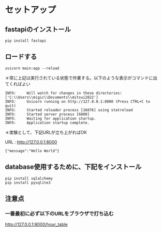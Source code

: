 # セットアップ

## fastapiのインストール
```
pip install fastapi
```

## ロードする

```
uvicorn main:app --reload
```

＊常に上記は実行されている状態で作業する。以下のような表示がコマンドに出てくればよい

```
INFO:     Will watch for changes in these directories: ['C:\\Users\\migic\\Documents\\mitsui2022']
INFO:     Uvicorn running on http://127.0.0.1:8000 (Press CTRL+C to quit)
INFO:     Started reloader process [16076] using statreload
INFO:     Started server process [6800]
INFO:     Waiting for application startup.
INFO:     Application startup complete.
```

＊実験として、下記URLが立ち上がればOK

URL : http://127.0.0.1:8000

```
{"message":"Hello World"}
```

## database使用するために、下記をインストール

```
pip install sqlalchemy
pip install pysqlite3
```

## 注意点

### 一番最初に必ず以下のURLをブラウザで打ち込む

http://127.0.0.1:8000/hour_table

